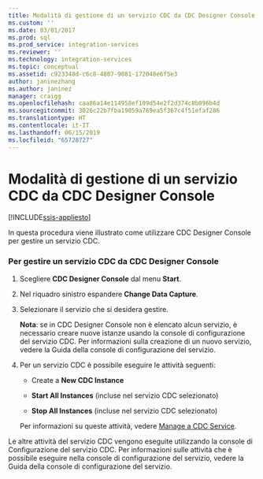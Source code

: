 ```yaml
---
title: Modalità di gestione di un servizio CDC da CDC Designer Console | Microsoft Docs
ms.custom: ''
ms.date: 03/01/2017
ms.prod: sql
ms.prod_service: integration-services
ms.reviewer: ''
ms.technology: integration-services
ms.topic: conceptual
ms.assetid: c923348d-c6c8-4807-9081-172048e6f5e3
author: janinezhang
ms.author: janinez
manager: craigg
ms.openlocfilehash: caa86a14e114958ef109d54e2f2d374c8b096b4d
ms.sourcegitcommit: 3026c22b7fba19059a769ea5f367c4f51efaf286
ms.translationtype: HT
ms.contentlocale: it-IT
ms.lasthandoff: 06/15/2019
ms.locfileid: "65728727"
---
```

# <a name="how-to-manage-a-cdc-service-from-the-cdc-designer-console"></a>Modalità di gestione di un servizio CDC da CDC Designer Console

[!INCLUDE[ssis-appliesto](../../includes/ssis-appliesto-ssvrpluslinux-asdb-asdw-xxx.md)]


  In questa procedura viene illustrato come utilizzare CDC Designer Console per gestire un servizio CDC.  
  
### <a name="to-manage-a-cdc-service-from-the-cdc-designer-console"></a>Per gestire un servizio CDC da CDC Designer Console  
  
1.  Scegliere **CDC Designer Console** dal menu **Start**.  
  
2.  Nel riquadro sinistro espandere **Change Data Capture**.  
  
3.  Selezionare il servizio che si desidera gestire.  
  
     **Nota**: se in CDC Designer Console non è elencato alcun servizio, è necessario creare nuove istanze usando la console di configurazione del servizio CDC. Per informazioni sulla creazione di un nuovo servizio, vedere la Guida della console di configurazione del servizio.  
  
4.  Per un servizio CDC è possibile eseguire le attività seguenti:  
  
    -   Create a **New CDC Instance**  
  
    -   **Start All Instances** (incluse nel servizio CDC selezionato)  
  
    -   **Stop All Instances** (incluse nel servizio CDC selezionato)  
  
     Per informazioni su queste attività, vedere [Manage a CDC Service](../../integration-services/change-data-capture/manage-a-cdc-service.md).  
  
 Le altre attività del servizio CDC vengono eseguite utilizzando la console di Configurazione del servizio CDC. Per informazioni sulle attività che è possibile eseguire nella console di configurazione del servizio, vedere la Guida della console di configurazione del servizio.  
  
  
